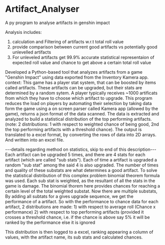 # Artifact_Analyser
A py program to analyse artifacts in genshin impact

Analysis includes: 
1. calculation and Filtering of artifacts w.r.t total roll value
2. provide comparison between current good artifacts vs potentially good unlevelled artifacts
3. For unleveled artifacts get 99.9% accurate statistical representaion of expected roll value and chance to get above a certain total roll value



Developed a Python-based tool that analyzes artifacts from a game "Genshin Impact" using data exported from the Inventory Kamera app.
context: This game has a player stat system, that can be boosted by items called artifacts. 
        These artifacts can be upgraded, but their stats are determined by a random sytem.
        A player typically receives ~1000 artificats from which they have to  choose which artifact to upgrade.
This program reduces the load on players by automating their selection by taking data form the game using a on screen parser called Kamera app (allowed by the game), returns a json format of the data scanned.
The data is extracted and analyzed to build a statistical distribution of the top performing artifacts.
(note: 2 distributions: 1 with respect to weighted chance of being good, 2nd the top performing artifacts with a threshold chance).
The output is translated to a excel format, by converting the rows of data into 2D arrays. And written into an excel file.

---details regarding method on statistics, skip to end of this description---
Each artifact can be upgraded 5 times, and there are 4 stats for each artifact (which are called "sub stats").
Each of time a artifact is upgraded a random "sub stat" among the said 4 is also upgraded.
The number of times and quality of these substats are what determines a good artifact. To solve the statistical distribution of this complex problem binomial theorem formula was used.
Each sub stat is weighted, as the resultant of all the stats in the game is damage.
The binomial thorem here provides chances for reaching a certain level of the total weighted substat.
Now there are multiple substats, By adding all subtats for a gives upgrade sequence, we get the performance of a artifact.
So with the performance to chance data for each artifact, 2 distributions are made:
        1) with respect to average roll (Chance x performance)
        2) with respect to top performing artifacts (provided it crosses a threshold chance, i.e. if the chance is above say 5% it will be ranked by the performance else it is ignored

This distribution is then logged to a excel, ranking appearing a column of values, with the artifact name, its sub stats and calculated chances.


